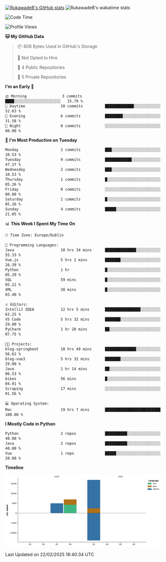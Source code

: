 
[![RukawadeB's GitHub stats](https://github-readme-stats.vercel.app/api?username=RukawadeB&hide=prs&show_icons=true&theme=omni)](https://github.com/anuraghazra/github-readme-stats)
![RukawadeB's wakatime stats](https://github-readme-stats.vercel.app/api/wakatime?username=RukawadeB)

<!--START_SECTION:waka-->
![Code Time](http://img.shields.io/badge/Code%20Time-299%20hrs%2030%20mins-blue)

![Profile Views](http://img.shields.io/badge/Profile%20Views-32-blue)

**🐱 My GitHub Data** 

> 📦 608 Bytes Used in GitHub's Storage 
 > 
> 🚫 Not Opted to Hire
 > 
> 📜 4 Public Repositories 
 > 
> 🔑 5 Private Repositories 
 > 
**I'm an Early 🐤** 

```text
🌞 Morning                3 commits           ████░░░░░░░░░░░░░░░░░░░░░   15.79 % 
🌆 Daytime                10 commits          █████████████░░░░░░░░░░░░   52.63 % 
🌃 Evening                6 commits           ████████░░░░░░░░░░░░░░░░░   31.58 % 
🌙 Night                  0 commits           ░░░░░░░░░░░░░░░░░░░░░░░░░   00.00 % 
```
📅 **I'm Most Productive on Tuesday** 

```text
Monday                   2 commits           ███░░░░░░░░░░░░░░░░░░░░░░   10.53 % 
Tuesday                  9 commits           ████████████░░░░░░░░░░░░░   47.37 % 
Wednesday                2 commits           ███░░░░░░░░░░░░░░░░░░░░░░   10.53 % 
Thursday                 1 commits           █░░░░░░░░░░░░░░░░░░░░░░░░   05.26 % 
Friday                   0 commits           ░░░░░░░░░░░░░░░░░░░░░░░░░   00.00 % 
Saturday                 1 commits           █░░░░░░░░░░░░░░░░░░░░░░░░   05.26 % 
Sunday                   4 commits           █████░░░░░░░░░░░░░░░░░░░░   21.05 % 
```


📊 **This Week I Spent My Time On** 

```text
🕑︎ Time Zone: Europe/Dublin

💬 Programming Languages: 
Java                     10 hrs 34 mins      ██████████████░░░░░░░░░░░   55.33 % 
Vue.js                   5 hrs 2 mins        ███████░░░░░░░░░░░░░░░░░░   26.39 % 
Python                   1 hr                █░░░░░░░░░░░░░░░░░░░░░░░░   05.29 % 
SQL                      59 mins             █░░░░░░░░░░░░░░░░░░░░░░░░   05.22 % 
XML                      38 mins             █░░░░░░░░░░░░░░░░░░░░░░░░   03.40 % 

🔥 Editors: 
IntelliJ IDEA            12 hrs 5 mins       ████████████████░░░░░░░░░   63.25 % 
VS Code                  5 hrs 32 mins       ███████░░░░░░░░░░░░░░░░░░   29.00 % 
PyCharm                  1 hr 28 mins        ██░░░░░░░░░░░░░░░░░░░░░░░   07.75 % 

🐱‍💻 Projects: 
blog-springboot          10 hrs 49 mins      ██████████████░░░░░░░░░░░   56.62 % 
blog-vue3                5 hrs 32 mins       ███████░░░░░░░░░░░░░░░░░░   29.00 % 
Java                     1 hr 14 mins        ██░░░░░░░░░░░░░░░░░░░░░░░   06.53 % 
bikes                    56 mins             █░░░░░░░░░░░░░░░░░░░░░░░░   04.91 % 
Scraping                 17 mins             ░░░░░░░░░░░░░░░░░░░░░░░░░   01.56 % 

💻 Operating System: 
Mac                      19 hrs 7 mins       █████████████████████████   100.00 % 
```

**I Mostly Code in Python** 

```text
Python                   2 repos             ██████████░░░░░░░░░░░░░░░   40.00 % 
Java                     2 repos             ██████████░░░░░░░░░░░░░░░   40.00 % 
Vue                      1 repo              █████░░░░░░░░░░░░░░░░░░░░   20.00 % 
```



**Timeline**

![Lines of Code chart](https://raw.githubusercontent.com/RukawadeB/RukawadeB/main/assets/bar_graph.png)


 Last Updated on 22/02/2025 18:40:34 UTC
<!--END_SECTION:waka-->



